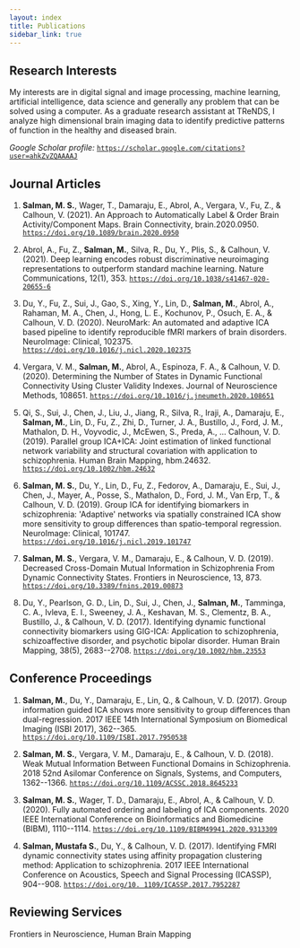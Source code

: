 ```yaml
---
layout: index
title: Publications
sidebar_link: true
---
```


## Research Interests

My interests are in digital signal and image
processing, machine learning, artificial intelligence, data science and
generally any problem that can be solved using a computer. As a graduate
research assistant at TReNDS, I analyze high dimensional brain imaging
data to identify predictive patterns of function in the healthy and
diseased brain.

*Google Scholar profile:*
[`https://scholar.google.com/citations?user=ahkZvZQAAAAJ`](https://scholar.google.com/citations?user=ahkZvZQAAAAJ&hl=en)

## Journal Articles

1.  **Salman, M. S.**, Wager, T., Damaraju, E., Abrol, A., Vergara, V.,
    Fu, Z., & Calhoun, V. (2021). An Approach to Automatically Label &
    Order Brain Activity/Component Maps. Brain Connectivity,
    brain.2020.0950.
    [`https://doi.org/10.1089/brain.2020.0950`](https://doi.org/10.1089/brain.2020.0950)

2.  Abrol, A., Fu, Z., **Salman, M.**, Silva, R., Du, Y., Plis, S., &
    Calhoun, V. (2021). Deep learning encodes robust discriminative
    neuroimaging representations to outperform standard machine
    learning. Nature Communications, 12(1), 353.
    [`https://doi.org/10.1038/s41467-020-20655-6`](https://doi.org/10.1038/s41467-020-20655-6)

3.  Du, Y., Fu, Z., Sui, J., Gao, S., Xing, Y., Lin, D., **Salman, M.**,
    Abrol, A., Rahaman, M. A., Chen, J., Hong, L. E., Kochunov, P.,
    Osuch, E. A., & Calhoun, V. D. (2020). NeuroMark: An automated and
    adaptive ICA based pipeline to identify reproducible fMRI markers of
    brain disorders. NeuroImage: Clinical, 102375.
    [`https://doi.org/10.1016/j.nicl.2020.102375`](https://doi.org/10.1016/j.nicl.2020.102375)

4.  Vergara, V. M., **Salman, M.**, Abrol, A., Espinoza, F. A., &
    Calhoun, V. D. (2020). Determining the Number of States in Dynamic
    Functional Connectivity Using Cluster Validity Indexes. Journal of
    Neuroscience Methods, 108651.
    [`https://doi.org/10.1016/j.jneumeth.2020.108651`](https://doi.org/10.1016/j.jneumeth.2020.108651)

5.  Qi, S., Sui, J., Chen, J., Liu, J., Jiang, R., Silva, R., Iraji, A.,
    Damaraju, E., **Salman, M.**, Lin, D., Fu, Z., Zhi, D., Turner, J.
    A., Bustillo, J., Ford, J. M., Mathalon, D. H., Voyvodic, J.,
    McEwen, S., Preda, A., ... Calhoun, V. D. (2019). Parallel group
    ICA+ICA: Joint estimation of linked functional network variability
    and structural covariation with application to schizophrenia. Human
    Brain Mapping, hbm.24632.
    [`https://doi.org/10.1002/hbm.24632`](https://doi.org/10.1002/hbm.24632)

6.  **Salman, M. S.**, Du, Y., Lin, D., Fu, Z., Fedorov, A., Damaraju,
    E., Sui, J., Chen, J., Mayer, A., Posse, S., Mathalon, D., Ford, J.
    M., Van Erp, T., & Calhoun, V. D. (2019). Group ICA for identifying
    biomarkers in schizophrenia: 'Adaptive' networks via spatially
    constrained ICA show more sensitivity to group differences than
    spatio-temporal regression. NeuroImage: Clinical, 101747.
    [`https://doi.org/10.1016/j.nicl.2019.101747`](https://doi.org/10.1016/j.nicl.2019.101747)

7.  **Salman, M. S.**, Vergara, V. M., Damaraju, E., & Calhoun, V. D.
    (2019). Decreased Cross-Domain Mutual Information in Schizophrenia
    From Dynamic Connectivity States. Frontiers in Neuroscience,
    13, 873.
    [`https://doi.org/10.3389/fnins.2019.00873`](https://doi.org/10.3389/fnins.2019.00873)

8.  Du, Y., Pearlson, G. D., Lin, D., Sui, J., Chen, J., **Salman, M.**,
    Tamminga, C. A., Ivleva, E. I., Sweeney, J. A., Keshavan, M. S.,
    Clementz, B. A., Bustillo, J., & Calhoun, V. D. (2017). Identifying
    dynamic functional connectivity biomarkers using GIG-ICA:
    Application to schizophrenia, schizoaffective disorder, and
    psychotic bipolar disorder. Human Brain Mapping, 38(5), 2683--2708.
    [`https://doi.org/10.1002/hbm.23553`](https://doi.org/10.1002/hbm.23553)

## Conference Proceedings

1.  **Salman, M.**, Du, Y., Damaraju, E., Lin, Q., & Calhoun, V. D.
    (2017). Group information guided ICA shows more sensitivity to group
    differences than dual-regression. 2017 IEEE 14th International
    Symposium on Biomedical Imaging (ISBI 2017), 362--365.
    [`https://doi.org/10.1109/ISBI.2017.7950538`](https://doi.org/10.1109/ISBI.2017.7950538)

2.  **Salman, M. S.**, Vergara, V. M., Damaraju, E., & Calhoun, V. D.
    (2018). Weak Mutual Information Between Functional Domains in
    Schizophrenia. 2018 52nd Asilomar Conference on Signals, Systems,
    and Computers, 1362--1366.
    [`https://doi.org/10.1109/ACSSC.2018.8645233`](https://doi.org/10.1109/ACSSC.2018.8645233)

3.  **Salman, M. S.**, Wager, T. D., Damaraju, E., Abrol, A., &
    Calhoun, V. D. (2020). Fully automated ordering and labeling of ICA
    components. 2020 IEEE International Conference on Bioinformatics and
    Biomedicine (BIBM), 1110--1114.
    [`https://doi.org/10.1109/BIBM49941.2020.9313309`](https://doi.org/10.1109/BIBM49941.2020.9313309)

4.  **Salman, Mustafa S.**, Du, Y., & Calhoun, V. D. (2017). Identifying
    FMRI dynamic connectivity states using affinity propagation
    clustering method: Application to schizophrenia. 2017 IEEE
    International Conference on Acoustics, Speech and Signal Processing
    (ICASSP), 904--908.
    [`https://doi.org/10. 1109/ICASSP.2017.7952287`](https://doi.org/10.1109/ICASSP.2017.7952287)

## Reviewing Services

Frontiers in Neuroscience, Human Brain Mapping

